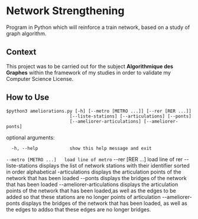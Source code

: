 # Network Strengthening
Program in Python which will reinforce a train network, based on a study of graph algorithm.

## Context
This project was to be carried out for the subject **Algorithmique des Graphes** within the framework of my studies in order to validate my Computer Science License. 

## How to Use
```
$python3 ameliorations.py [-h] [--metro [METRO ...]] [--rer [RER ...]]
                        [--liste-stations] [--articulations] [--ponts]
                        [--ameliorer-articulations] [--ameliorer-ponts]
```
optional arguments:
```
  -h, --help            show this help message and exit
  ```
  ```--metro [METRO ...]   load line of metro```
  --rer [RER ...]       load line of rer
  --liste-stations      displays the list of network stations with their
                        identifier sorted in order alphabetical
  -articulations       displays the articulation points of the network that
                        has been loaded
  --ponts               displays the bridges of the network that has been
                        loaded
  --ameliorer-articulations
                        displays the articulation points of the network that
                        has been loaded,as well as the edges to be added so
                        that these stations are no longer points of
                        articulation
  --ameliorer-ponts     displays the bridges of the network that has been
                        loaded, as well as the edges to addso that these edges
                        are no longer bridges.
                        
                        

